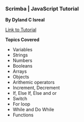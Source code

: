 ### Scrimba | JavaScript Tutorial

**By Dyland C Isreal**

[Link to Tutorial](https://scrimba.com/g/gintrotojavascript)


**Topics Covered**

- Variables
- Strings
- Numbers
- Booleans
- Arrays 
- Objects
- Arithemic operators
- Increment, Decrement
- If, Else If, Else and or
- Switch
- For loop
- While and Do While
- Functions
